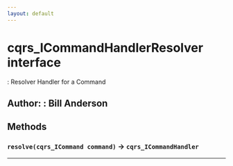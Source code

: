 ```yaml
---
layout: default
---
```

# cqrs_ICommandHandlerResolver interface

: Resolver Handler for a Command


**Author:** : Bill Anderson
---
## Methods
### `resolve(cqrs_ICommand command)` → `cqrs_ICommandHandler`
---
